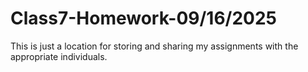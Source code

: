 # Class7-Homework-09/16/2025
This is just a location for storing and sharing my assignments with the appropriate individuals.
